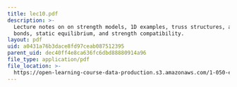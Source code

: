 ```yaml
---
title: lec10.pdf
description: >-
  Lecture notes on on strength models, 1D examples, truss structures, atomic
  bonds, static equilibrium, and strength compatibility.
layout: pdf
uid: a0431a76b3dace8fd97ceab087512395
parent_uid: dec40ff4e8ca636fc6dbd88880914a96
file_type: application/pdf
file_location: >-
  https://open-learning-course-data-production.s3.amazonaws.com/1-050-engineering-mechanics-i-fall-2007/a0431a76b3dace8fd97ceab087512395_lec10.pdf
---
```

